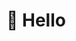 # 👋 Hello

<!--
, I'm Fran

I’m a Software Developer at **B2B IT**, where I focus on full-stack development, and automated testing. My work spans various development environments, cloud platforms, and modern web technologies.

---

### 🛠️ Skills & Tools

**Languages:** PHP, JavaScript, TypeScript, C#, SQL  
**Frameworks & Libraries:** React, Node.js, Express  
**Cloud & DevOps:** AWS (EC2, Lambda, S3), Docker, CI/CD  
**Testing:** Cypress, Jest  

---

### 📊 GitHub Stats

| <a href="https://github.com/franlsym/github-readme-stats"><img align="center" src="https://github-readme-stats.vercel.app/api?username=franlsym&show_icons=true&theme=default&hide_border=true&count_private=true" alt="Fran's GitHub Stats" /></a> | <a href="https://github.com/franlsym/github-readme-stats"><img align="center" src="https://github-readme-stats.vercel.app/api/top-langs/?username=franlsym&layout=compact&theme=default&hide_border=true" /></a> |
| ------------- | ------------- |

---

### 🤝 Connect with Me

[![LinkedIn](https://img.shields.io/badge/LinkedIn-Perfil%20Profesional-blue?style=flat-square&logo=linkedin&logoColor=white)](https://www.linkedin.com/in/frandu4/)  

---

Thank you for visiting my profile.
-->
